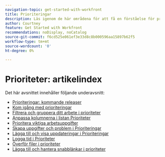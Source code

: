 ```yaml
---
navigation-topic: get-started-with-workfront
title: Prioriteringar
description: Läs igenom de här områdena för att få en förståelse för prioriteringsområdet i Adobe Workfront.
author: Courtney
feature: Get Started with Workfront
recommendations: noDisplay, noCatalog
source-git-commit: f6cd525e061ef3e33d8c8b000596aa15897b62f5
workflow-type: tm+mt
source-wordcount: '0'
ht-degree: 0%

---
```


# Prioriteter: artikelindex

Det här avsnittet innehåller följande underavsnitt:

* [Prioriteringar: kommande releaser](/help/quicksilver/workfront-basics/priorities/priorities-upcoming-releases.md)
* [Kom igång med prioriteringar](/help/quicksilver/workfront-basics/priorities/get-started-with-priorities.md)
* [Filtrera och gruppera ditt arbete i prioriteter](/help/quicksilver/workfront-basics/priorities/filter-group-work-priorities.md)
* [Anpassa kolumnerna i listan Prioriteter](/help/quicksilver/workfront-basics/priorities/customize-worklist-columns.md)
* [Prioritera viktiga arbetsuppgifter](/help/quicksilver/workfront-basics/priorities/prioritize-work-items.md)
* [Skapa uppgifter och problem i Prioriteringar](/help/quicksilver/workfront-basics/priorities/create-task-issue-priorities.md)
* [Lägga till och visa uppdateringar i Prioriteringar](/help/quicksilver/workfront-basics/priorities/add-view-updates-priorities.md)
* [Logga tid i Prioriteter](/help/quicksilver/workfront-basics/priorities/log-time-priorities.md)
* [Överför filer i prioriteter](/help/quicksilver/workfront-basics/priorities/upload-files-in-priorities.md)
* [Lägga till och hantera snabblänkar i prioriteter](/help/quicksilver/workfront-basics/priorities/quick-links-priorities.md)

<!--customize work list and create tasks and issues not in get started article -->